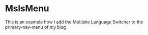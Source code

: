MslsMenu
========

This is an example how I add the Multisite Language Switcher to the primary-nav-menu of my blog